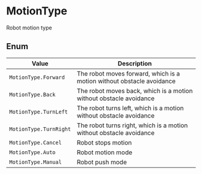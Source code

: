 # MotionType

Robot motion type

## Enum

| Value | Description |
| ---------------------- | ------------------------ |
| `MotionType.Forward` | The robot moves forward, which is a motion without obstacle avoidance |
| `MotionType.Back` | The robot moves back, which is a motion without obstacle avoidance |
| `MotionType.TurnLeft` | The robot turns left, which is a motion without obstacle avoidance |
| `MotionType.TurnRight` | The robot turns right, which is a motion without obstacle avoidance |
| `MotionType.Cancel` | Robot stops motion |
| `MotionType.Auto` | Robot motion mode |
| `MotionType.Manual` | Robot push mode |
